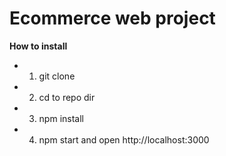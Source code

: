 # Ecommerce web project

__How to install__

* 1. git clone
* 2. cd to repo dir
* 3. npm install
* 4. npm start and open http://localhost:3000